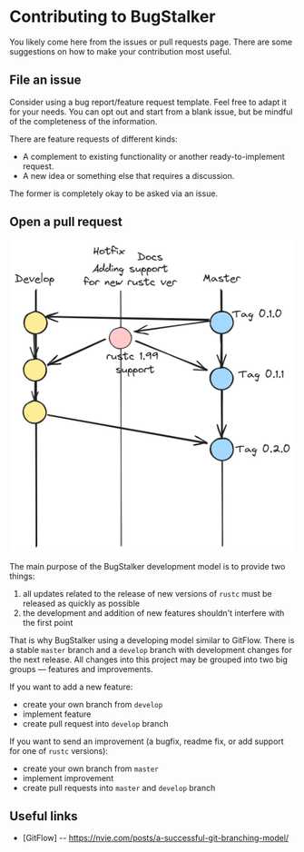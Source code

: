 # Contributing to BugStalker

You likely come here from the issues or pull requests page. There are some
suggestions on how to make your contribution most useful.

## File an issue

Consider using a bug report/feature request template. Feel free to adapt it for
your needs. You can opt out and start from a blank issue, but be mindful of the
completeness of the information.

There are feature requests of different kinds:

* A complement to existing functionality or another ready-to-implement request.
* A new idea or something else that requires a discussion.

The former is completely okay to be asked via an issue.

## Open a pull request

![flow.png](doc/flow.png)

The main purpose of the BugStalker development model is to provide two things:

1) all updates related to the release of new versions of `rustc` must
   be released as quickly as possible
2) the development and addition of new features
   shouldn't interfere with the first point

That is why BugStalker using a developing model similar to GitFlow.
There is a stable `master` branch and a `develop` branch with development
changes for the next release.
All changes into this project may be grouped into two big groups — features and
improvements.

If you want to add a new feature:

* create your own branch from `develop`
* implement feature
* create pull request into `develop` branch

If you want to send an improvement (a bugfix, readme fix,
or add support for one of `rustc` versions):

* create your own branch from `master`
* implement improvement
* create pull requests into `master` and `develop` branch

## Useful links

* [GitFlow] -- https://nvie.com/posts/a-successful-git-branching-model/
